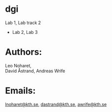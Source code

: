 # dgi

Lab 1, 
Lab track 2
- Lab 2, Lab 3

# Authors:
 Leo Noharet,  
 David Åstrand, 
 Andreas Wrife

# Emails:
 lnoharet@kth.se, 
 dastrand@kth.se, 
 awrife@kth.se
